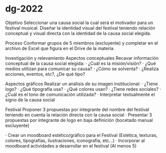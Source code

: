 # dg-2022
Objetivo
Seleccionar una causa social la cual será el motivador para un festival
musical.
Diseñar la identidad visual del festival teniendo relación conceptual y
visual directa con la identidad de la causa social elegida.

Proceso
Conformar grupos de 5 miembros (excluyente) y completar en el archivo
de Excel que figura en el Drive de la materia.

Investigación y relevamiento
Aspectos conceptuales
Recavar información conceptual
de la causa social elegida:
· ¿Cuál es la misión/visión?
· ¿Qué medios utilizan para
comunicar su causa?
· ¿Cómo se solventa?
· ¿Realiza acciones, eventos, etc?,
¿De qué tipo?

Aspectos gráficos
Realizar un análisis de su imagen
institucional:
· ¿Tiene logo?
· ¿Qué tipografía usa?
· ¿Qué colores usan?
· ¿Tiene redes sociales?
· ¿Cuál es el tono de
comunicación utilizada?
· Interpretar textualmente el signo
de la causa social

Festival
Proponer 3 propuestas por
integrante del nombre del festival
teniendo en cuenta la relación
directa con la causa social
· Presentar 3 propuestas por
integrante de logo en baja
definición (bocetado manual
excluyente)

· Crear un moodboard
estético/gráfico para el Festival
(Estética, texturas, colores,
tipografías, ilustraciones,
iconografía, etc...)
· Incorporar al moodboard
actividades a desarrollar en el
festival (Al menos 5)
